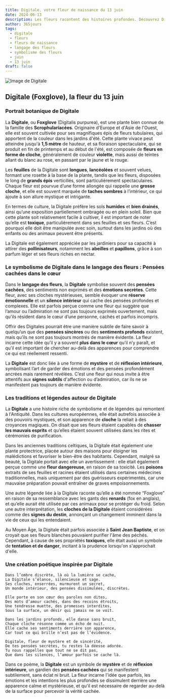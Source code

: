 ```yaml
---
title: Digitale, votre fleur de naissance du 13 juin
date: 2024-06-13
description: Les fleurs racontent des histoires profondes. Découvrez Digitale, votre fleur de naissance du 13 juin, ses symboles et récits fascinants. Plongez dans sa signification et son langage unique dans l'art floral.
author: 365jours
tags:
  - digitale
  - fleurs
  - fleurs de naissance
  - langage des fleurs
  - symbolisme des fleurs
  - juin
  - 13 juin
draft: false
---
```



![Image de Digitale](https://cdn.pixabay.com/photo/2022/07/29/02/38/flowers-7350909_960_720.jpg#center)


## Digitale (Foxglove), la fleur du 13 juin

### Portrait botanique de Digitale

La **Digitale**, ou **Foxglove** (Digitalis purpurea), est une plante bien connue de la famille des **Scrophulariacées**. Originaire d'Europe et d'Asie de l'Ouest, elle est souvent cultivée pour ses magnifiques épis de fleurs tubulaires, qui apportent de la couleur dans les jardins d'été. Cette plante vivace peut atteindre jusqu'à **1,5 mètre** de hauteur, et sa floraison spectaculaire, qui se produit en fin de printemps et au début de l'été, est composée de **fleurs en forme de cloche**, généralement de couleur **violette**, mais aussi de teintes allant du blanc au rose, en passant par le jaune et le rouge.

Les **feuilles** de la Digitale sont **longues**, **lancéolées** et souvent velues, formant une rosette à la base de la plante, tandis que les fleurs, disposées le long de **grands épis** verticillés, sont particulièrement spectaculaires. Chaque fleur est pourvue d’une forme allongée qui rappelle une **grosse cloche**, et elle est souvent marquée de **taches sombres** à l’intérieur, ce qui ajoute à son allure mystique et intrigante.

En termes de culture, la Digitale préfère les sols **humides** et **bien drainés**, ainsi qu’une exposition partiellement ombragée ou en plein soleil. Bien que cette plante soit relativement facile à cultiver, il est important de noter qu’elle est **toxique**, particulièrement dans ses feuilles et ses fleurs. C’est pourquoi elle doit être manipulée avec soin, surtout dans les jardins où des enfants ou des animaux peuvent être présents.

La Digitale est également appréciée par les jardiniers pour sa capacité à attirer des **pollinisateurs**, notamment les **abeilles** et **papillons**, grâce à son parfum léger et ses fleurs riches en nectar.

### Le symbolisme de Digitale dans le langage des fleurs : Pensées cachées dans le cœur

Dans le **langage des fleurs**, la **Digitale** symbolise souvent des **pensées cachées**, des sentiments non exprimés et des **émotions secrètes**. Cette fleur, avec ses cloches mystérieuses, semble évoquer une **réserve émotionnelle** et un **silence intérieur** qui cache des pensées profondes et complexes. Elle est parfois perçue comme une fleur qui suggère que l’amour ou l’admiration ne sont pas toujours exprimés ouvertement, mais qu’ils résident dans le cœur d’une personne, cachés et parfois incompris.

Offrir des Digitales pourrait être une manière subtile de faire savoir à quelqu’un que des **pensées sincères** ou des **sentiments profonds** existent, mais qu’ils ne sont pas toujours montrés de manière évidente. La fleur incarne cette idée qu’il y a souvent **plus dans le cœur** qu’il n’y paraît, et qu’il est important de chercher au-delà des apparences pour comprendre ce qui est réellement ressenti.

La **Digitale** est donc liée à une forme de **mystère** et de **réflexion intérieure**, symbolisant l’art de garder des émotions et des pensées profondément ancrées mais rarement révélées. C’est une fleur qui nous invite à être attentifs aux **signes subtils** d'affection ou d’admiration, car ils ne se manifestent pas toujours de manière évidente.

### Les traditions et légendes autour de Digitale

La **Digitale** a une histoire riche de symbolisme et de légendes qui remontent à l'Antiquité. Dans les cultures européennes, elle était autrefois associée à des pouvoirs mystiques, et son apparence de **cloche** la reliait à des croyances magiques. On disait que ses fleurs étaient capables de **chasser les mauvais esprits** et qu’elles étaient souvent utilisées dans les rites et cérémonies de purification.

Dans les anciennes traditions celtiques, la Digitale était également une plante protectrice, placée autour des maisons pour éloigner les malédictions et favoriser le bien-être des habitants. Cependant, malgré sa beauté, la Digitale portait avec elle un avertissement : elle était également perçue comme une **fleur dangereuse**, en raison de sa toxicité. Les **poisons** extraits de ses feuilles et racines étaient utilisés dans certaines médecines traditionnelles, mais uniquement par des guérisseurs expérimentés, car une mauvaise préparation pouvait entraîner de graves empoisonnements.

Une autre légende liée à la Digitale raconte qu’elle a été nommée “Foxglove” en raison de sa ressemblance avec les gants des **renards** (fox en anglais), et qu’elle aurait été utilisée par ces animaux pour se protéger du froid. Selon une autre interprétation, les **cloches de la Digitale** étaient considérées comme des **signes du destin**, annonçant un changement imminent dans la vie de ceux qui les entendaient.

Au Moyen Âge, la Digitale était parfois associée à **Saint Jean Baptiste**, et on croyait que ses fleurs blanches pouvaient purifier l'âme des péchés. Cependant, à cause de ses propriétés **toxiques**, elle était aussi un symbole de **tentation et de danger**, incitant à la prudence lorsqu'on s'approchait d'elle.

### Une création poétique inspirée par Digitale

```
Dans l’ombre discrète, là où la lumière se cache,
La Digitale s’élance, silencieuse et sage.
Ses cloches, enserrées, murmurent un secret,
Un monde intérieur, des pensées dissimulées, discrètes.

Elle porte en son cœur des paroles non dites,
Des mots d’amour cachés, dans des recoins étroits,
Une tendresse muette, des promesses interdites,
Sous la surface, un désir qui jamais ne se voit.

Dans les jardins profonds, elle danse sans bruit,
Chaque cloche résonne comme un écho de nuit.
Elle cache ses sentiments derrière son apparence,
Car tout ce qui brille n’est pas de l’évidence.

Digitale, fleur de mystère et de sincérité,
De tes pensées secrètes, tu restes la déesse adorée.
Tu nous rappelles que tout ne se dit pas,
Que dans les silences, l’amour parfois se cache là.
```

Dans ce poème, la **Digitale** est un symbole de **mystère** et de **réflexion intérieure**, un gardien des **pensées cachées** qui se manifestent subtilement, sans éclat ni bruit. La fleur incarne l'idée que parfois, les émotions et les intentions les plus profondes se dissimulent derrière une apparence calme et mystérieuse, et qu'il est nécessaire de regarder au-delà de la surface pour percevoir la vérité cachée.